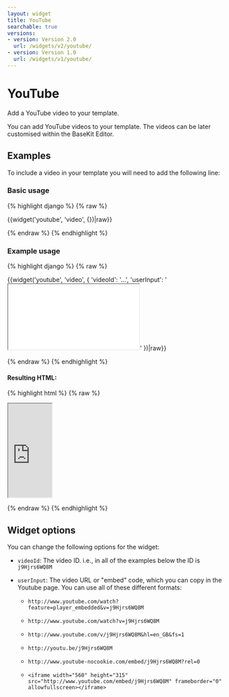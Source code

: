 ```yaml
---
layout: widget
title: YouTube
searchable: true
versions:
- version: Version 2.0
  url: /widgets/v2/youtube/
- version: Version 1.0
  url: /widgets/v1/youtube/
---
```


# YouTube

Add a YouTube video to your template.

You can add YouTube videos to your template. The videos can be later customised within the BaseKit Editor. 

## Examples

To include a video in your template you will need to add the following line:

### Basic usage

{% highlight django %}
{% raw %}

  {{widget('youtube', 'video', {})|raw}}

{% endraw %}
{% endhighlight %}

### Example usage

{% highlight django %}
{% raw %}

  {{widget('youtube', 'video', {
    'videoId': '...',
    'userInput': '<iframe src="..." allowfullscreen></iframe>'
  })|raw}}

{% endraw %}
{% endhighlight %}

#### Resulting HTML:

{% highlight html %}
{% raw %}

<div id="page-zones__template-widgets__video" data-name="youtube" class="widget  widget--template-widget">
  <div class="bk-youtube  youtube  widget__youtube">
    <div class="embed-wrap  embed-wrap--video  youtube__embed-wrap">
      <iframe class="iframe  iframe--video  youtube__iframe" width='100' height='215' src="https://www.youtube.com/embed/j9Hjrs6WQ8M?wmode=transparent"></iframe>
    </div>
  </div>
</div>

{% endraw %}
{% endhighlight %}

## Widget options

You can change the following options for the widget:

* ```videoId```: The video ID. i.e., in all of the examples below the ID is ```j9Hjrs6WQ8M```

* ```userInput```: The video URL or "embed" code, which you can copy in the Youtube page. You can use all of these different formats:

  * ```http://www.youtube.com/watch?feature=player_embedded&v=j9Hjrs6WQ8M```

  * ```http://www.youtube.com/watch?v=j9Hjrs6WQ8M```

  * ```http://www.youtube.com/v/j9Hjrs6WQ8M&hl=en_GB&fs=1```

  * ```http://youtu.be/j9Hjrs6WQ8M```

  * ```http://www.youtube-nocookie.com/embed/j9Hjrs6WQ8M?rel=0```

  * ```<iframe width="560" height="315" src="http://www.youtube.com/embed/j9Hjrs6WQ8M" frameborder="0" allowfullscreen></iframe>```
